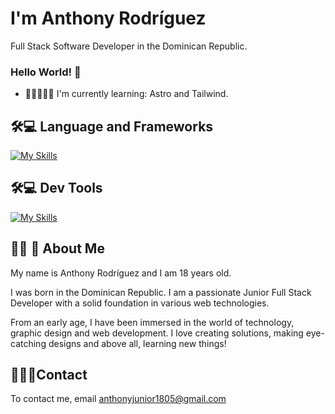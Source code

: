 
# I'm Anthony Rodríguez
Full Stack Software Developer in the Dominican Republic.

### Hello World! 👋

- 🧠👨🏻‍💻💡 I'm currently learning: Astro and Tailwind.
  
## 🛠💻 Language and Frameworks

[![My Skills](https://skillicons.dev/icons?i=astro,tailwind,mysql,python,js,java&perline=3)](https://skillicons.dev)

## 🛠💻 Dev Tools

[![My Skills](https://skillicons.dev/icons?i=bash,git,vscode,nodejs,yarn,figma,&perline=3)](https://skillicons.dev)

## 👨‍💻 🚀 About Me
My name is Anthony Rodríguez and I am 18 years old.

I was born in the Dominican Republic. I am a passionate Junior Full Stack Developer with a solid foundation in various web technologies.

From an early age, I have been immersed in the world of technology, graphic design and web development. I love creating solutions, making eye-catching designs and above all, learning new things!

## ‍💼👨‍💼Contact 

To contact me, email anthonyjunior1805@gmail.com

